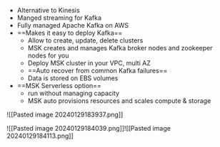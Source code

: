 - Alternative to Kinesis
- Manged streaming for Kafka
- Fully managed Apache Kafka on AWS
- ==Makes it easy to deploy Kafka== 
	- Allow to create, update, delete clusters
	- MSK creates and manages Kafka broker nodes and zookeeper nodes for you 
	- Deploy MSK cluster in  your VPC, multi AZ
	- ==Auto recover from common Kafka failures==
	- Data is stored on EBS volumes 
- ==MSK Serverless option==
	- run without managing capacity 
	- MSK auto provisions resources and scales compute & storage

![[Pasted image 20240129183937.png]]

![[Pasted image 20240129184039.png]]![[Pasted image 20240129184113.png]]
